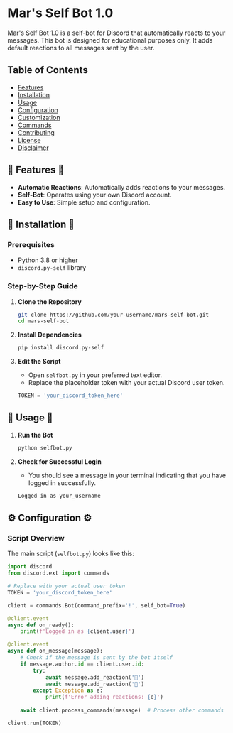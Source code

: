 # Mar's Self Bot 1.0

Mar's Self Bot 1.0 is a self-bot for Discord that automatically reacts to your messages. This bot is designed for educational purposes only. It adds default reactions to all messages sent by the user.

## Table of Contents

- [Features](#features)
- [Installation](#installation)
- [Usage](#usage)
- [Configuration](#configuration)
- [Customization](#customization)
- [Commands](#commands)
- [Contributing](#contributing)
- [License](#license)
- [Disclaimer](#disclaimer)

## 🌟 **Features** 🌟

- **Automatic Reactions**: Automatically adds reactions to your messages.
- **Self-Bot**: Operates using your own Discord account.
- **Easy to Use**: Simple setup and configuration.

## 🔧 **Installation** 🔧

### Prerequisites

- Python 3.8 or higher
- `discord.py-self` library

### Step-by-Step Guide

1. **Clone the Repository**
    ```sh
    git clone https://github.com/your-username/mars-self-bot.git
    cd mars-self-bot
    ```

2. **Install Dependencies**
    ```sh
    pip install discord.py-self
    ```

3. **Edit the Script**
    - Open `selfbot.py` in your preferred text editor.
    - Replace the placeholder token with your actual Discord user token.

    ```python
    TOKEN = 'your_discord_token_here'
    ```

## 🚀 **Usage** 🚀

1. **Run the Bot**

    ```sh
    python selfbot.py
    ```

2. **Check for Successful Login**
    - You should see a message in your terminal indicating that you have logged in successfully.

    ```sh
    Logged in as your_username
    ```

## ⚙️ **Configuration** ⚙️

### Script Overview

The main script (`selfbot.py`) looks like this:

```python
import discord
from discord.ext import commands

# Replace with your actual user token
TOKEN = 'your_discord_token_here'

client = commands.Bot(command_prefix='!', self_bot=True)

@client.event
async def on_ready():
    print(f'Logged in as {client.user}')

@client.event
async def on_message(message):
    # Check if the message is sent by the bot itself
    if message.author.id == client.user.id:
        try:
            await message.add_reaction('💚')
            await message.add_reaction('🍍')
        except Exception as e:
            print(f'Error adding reactions: {e}')
    
    await client.process_commands(message)  # Process other commands

client.run(TOKEN)

